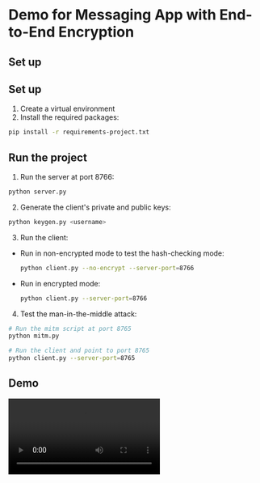 # Demo for Messaging App with End-to-End Encryption

## Set up

## Set up

1. Create a virtual environment
2. Install the required packages: 

```bash
pip install -r requirements-project.txt
```

## Run the project

1. Run the server at port 8766:

```bash
python server.py
```

2. Generate the client's private and public keys:

```bash
python keygen.py <username>
```

3. Run the client:

  - Run in non-encrypted mode to test the hash-checking mode:

	```bash
	python client.py --no-encrypt --server-port=8766
	```

  - Run in encrypted mode:

	```bash
	python client.py --server-port=8766
	```

4. Test the man-in-the-middle attack:

  ```bash
  # Run the mitm script at port 8765
  python mitm.py

  # Run the client and point to port 8765
  python client.py --server-port=8765
  ```

## Demo

![](https://raw.githubusercontent.com/truonghm/encryption_chat_app/master/app_demo.mp4)